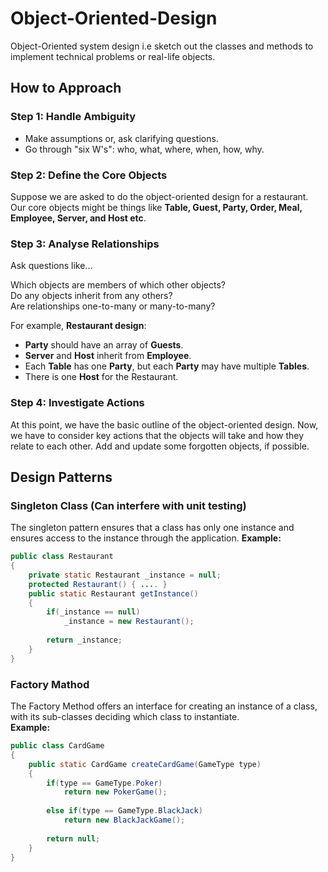 # Object-Oriented-Design

Object-Oriented system design i.e sketch out the classes and methods to implement technical problems or real-life objects.

## How to Approach

### Step 1: Handle Ambiguity

* Make assumptions or, ask clarifying questions.
* Go through "six W's": who, what, where, when, how, why.

### Step 2: Define the Core Objects

Suppose we are asked to do the object-oriented design for a restaurant. Our core objects might be things like **Table, Guest, Party, 
Order, Meal, Employee, Server, and Host etc**.

### Step 3: Analyse Relationships

Ask questions like...

Which objects are members of which other objects? <br>
Do any objects inherit from any others? <br>
Are relationships one-to-many or many-to-many?

For example, **Restaurant design**:
* **Party** should have an array of **Guests**.
* **Server** and **Host** inherit from **Employee**.
* Each **Table** has one **Party**, but each **Party** may have multiple **Tables**.
* There is one **Host** for the Restaurant.

### Step 4: Investigate Actions

At this point, we have the basic outline of the object-oriented design. Now, we have to consider key actions that the objects will take
and how they relate to each other. Add and update some forgotten objects, if possible.

## Design Patterns

### Singleton Class (Can interfere with unit testing)

The singleton pattern ensures that a class has only one instance and ensures access to the instance through the application.
**Example:**

```java
public class Restaurant 
{
    private static Restaurant _instance = null;
    protected Restaurant() { .... }
    public static Restaurant getInstance() 
    {
        if(_instance == null)
            _instance = new Restaurant();
            
        return _instance;
    }
}
```

### Factory Mathod

The Factory Method offers an interface for creating an instance of a class, with its sub-classes deciding which class to instantiate.<br>
**Example:**

```java
public class CardGame
{
    public static CardGame createCardGame(GameType type)
    {
        if(type == GameType.Poker)
            return new PokerGame();
            
        else if(type == GameType.BlackJack)
            return new BlackJackGame();
            
        return null;
    }
}
```

